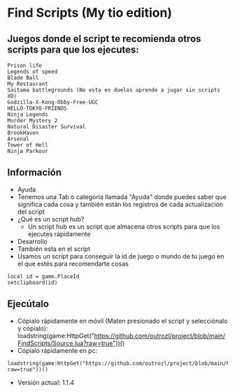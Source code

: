 # Find Scripts (My tio edition)

## Juegos donde el script te recomienda otros scripts para que los ejecutes:
```Blox Fruits
Prison life
Legends of speed
Blade Ball
My Restaurant
Saitama battlegrounds (No esta en duelos aprende a jugar sin scripts XD)
Godzilla-X-Kong-Obby-Free-UGC
HELLO-TOKYO-FRIENDS
Ninja Legends
Murder Mystery 2
Natural Disaster Survival
BrookHaven
Arsenal
Tower of Hell
Ninja Parkour
```
## Información
- Ayuda
 - Tenemos una Tab o categoría llamada "Ayuda" donde puedes saber que significa cada cosa y también están los registros de cada actualización del script
- ¿Qué es un script hub?
  - Un script hub es un script que almacena otros scripts para que los ejecutes rápidamente
- Desarrollo
 - También esta en el script
 - Usamos un script para conseguir la id de juego o mundo de tu juego en el que estés para recomendarte cosas
```
local id = game.PlaceId
setclipboard(id)
```
## Ejecútalo
 - Cópialo rápidamente en móvil (Maten presionado el script y selecciónalo y cópialo):
loadstring(game:HttpGet("https://github.com/outrozl/project/blob/main/FindScripts/Source.lua?raw=true"))()
 - Cópialo rápidamente en pc:
```
loadstring(game:HttpGet("https://github.com/outrozl/project/blob/main/FindScripts/Source.lua?raw=true"))()
```
- Versión actual: 1.1.4

